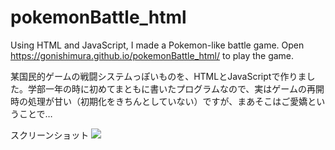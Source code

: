 # pokemonBattle_html
Using HTML and JavaScript, I made a Pokemon-like battle game. Open https://gonishimura.github.io/pokemonBattle_html/ to play the game.

某国民的ゲームの戦闘システムっぽいものを、HTMLとJavaScriptで作りました。学部一年の時に初めてまともに書いたプログラムなので、実はゲームの再開時の処理が甘い（初期化をきちんとしていない）ですが、まあそこはご愛嬌ということで…

スクリーンショット
<img src="https://github.com/GoNishimura/images/blob/master/スクリーンショット%202018-10-01%2012.34.00.png">
